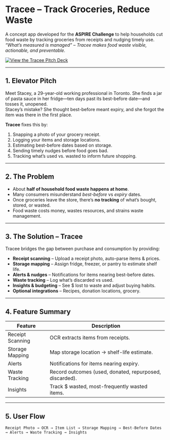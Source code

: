 # Tracee – Track Groceries, Reduce Waste

A concept app developed for the **ASPIRE Challenge** to help households cut food waste by tracking groceries from receipts and nudging timely use.  
*“What’s measured is managed” – Tracee makes food waste visible, actionable, and preventable.*

[![View the Tracee Pitch Deck](pitch/pitch_thumbnail.png)](pitch/Organic%20Waste%20Management.pdf)


---

## 1. Elevator Pitch
Meet Stacey, a 29-year-old working professional in Toronto. She finds a jar of pasta sauce in her fridge—ten days past its best-before date—and tosses it, unopened.  
Stacey’s mistake? She thought best-before meant expiry, and she forgot the item was there in the first place.

**Tracee** fixes this by:
1. Snapping a photo of your grocery receipt.
2. Logging your items and storage locations.
3. Estimating best-before dates based on storage.
4. Sending timely nudges before food goes bad.
5. Tracking what’s used vs. wasted to inform future shopping.

---

## 2. The Problem
- About **half of household food waste happens at home**.
- Many consumers misunderstand *best-before* vs *expiry* dates.
- Once groceries leave the store, there’s **no tracking** of what’s bought, stored, or wasted.
- Food waste costs money, wastes resources, and strains waste management.

---

## 3. The Solution – Tracee
Tracee bridges the gap between purchase and consumption by providing:
- **Receipt scanning** – Upload a receipt photo, auto-parse items & prices.
- **Storage mapping** – Assign fridge, freezer, or pantry to estimate shelf life.
- **Alerts & nudges** – Notifications for items nearing best-before dates.
- **Waste tracking** – Log what’s discarded vs used.
- **Insights & budgeting** – See $ lost to waste and adjust buying habits.
- **Optional integrations** – Recipes, donation locations, grocery.

---

## 4. Feature Summary

| Feature         | Description |
|-----------------|-------------|
| Receipt Scanning | OCR extracts items from receipts. |
| Storage Mapping | Map storage location → shelf-life estimate. |
| Alerts          | Notifications for items nearing expiry. |
| Waste Tracking  | Record outcomes (used, donated, repurposed, discarded). |
| Insights        | Track $ wasted, most-frequently wasted items. |

---

## 5. User Flow

```plaintext
Receipt Photo → OCR → Item List → Storage Mapping → Best-Before Dates → Alerts → Waste Tracking → Insights
